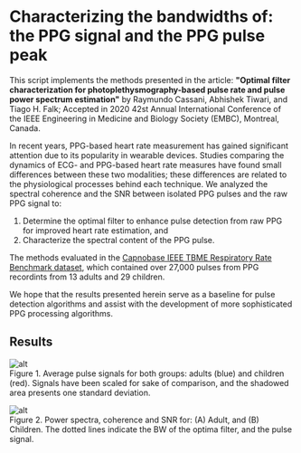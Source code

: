 # Characterizing the bandwidths of: the PPG signal and the PPG pulse peak

This script implements the methods presented in the article: 
**"Optimal filter characterization for photoplethysmography-based pulse rate and pulse power spectrum estimation"**
by Raymundo Cassani, Abhishek Tiwari, and Tiago H. Falk; Accepted in 2020 42st Annual International Conference of the IEEE Engineering in Medicine and Biology Society (EMBC), Montreal, Canada. 

In recent years, PPG-based heart rate measurement has gained significant attention due to its popularity in wearable devices. Studies comparing the dynamics of ECG- and PPG-based heart rate measures have found small differences between these two modalities; these differences are related to the physiological processes behind each technique. We analyzed the spectral coherence and the SNR between isolated PPG pulses and the raw PPG signal to: 

1. Determine the optimal filter to enhance pulse detection from raw PPG for improved heart rate estimation, and
2. Characterize the spectral content of the PPG pulse. 

The methods evaluated in the [Capnobase IEEE TBME Respiratory Rate Benchmark dataset](http://www.capnobase.org/database/pulse-oximeter-ieee-tbme-benchmark/), which contained over 27,000 pulses from PPG recordints from 13 adults and 29 children.

We hope that the results presented herein serve as a baseline for pulse detection algorithms and assist with the development of more sophisticated PPG processing algorithms.

## Results
![alt](https://user-images.githubusercontent.com/8238803/79368838-094cdc80-7f1e-11ea-9001-3cc9fa076e7f.png)  
Figure 1. Average pulse signals for both groups: adults (blue) and children (red). Signals have been scaled for sake of comparison, and the shadowed area presents one standard deviation.

![alt](https://user-images.githubusercontent.com/8238803/79368846-0baf3680-7f1e-11ea-8ade-ce9964b144f7.png)  
Figure 2. Power spectra, coherence and SNR for: (A) Adult, and (B) Children. The dotted lines indicate the BW of the optima filter, and the pulse signal.
